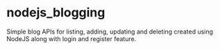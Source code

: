 # nodejs_blogging
Simple blog APIs for listing, adding, updating and deleting created using NodeJS along with login and register feature.
